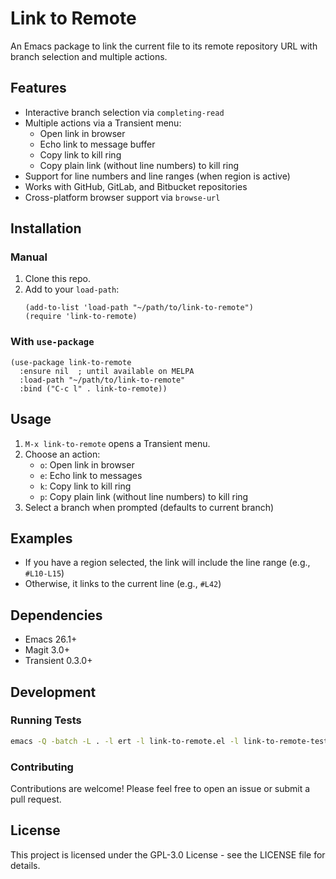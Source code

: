 # Link to Remote

An Emacs package to link the current file to its remote repository URL with branch selection and multiple actions.

## Features

- Interactive branch selection via `completing-read`
- Multiple actions via a Transient menu:
  - Open link in browser
  - Echo link to message buffer
  - Copy link to kill ring
  - Copy plain link (without line numbers) to kill ring
- Support for line numbers and line ranges (when region is active)
- Works with GitHub, GitLab, and Bitbucket repositories
- Cross-platform browser support via `browse-url`

## Installation

### Manual

1. Clone this repo.
2. Add to your `load-path`:
   ```emacs-lisp
   (add-to-list 'load-path "~/path/to/link-to-remote")
   (require 'link-to-remote)
   ```

### With `use-package`

```emacs-lisp
(use-package link-to-remote
  :ensure nil  ; until available on MELPA
  :load-path "~/path/to/link-to-remote"
  :bind ("C-c l" . link-to-remote))
```

## Usage

1. `M-x link-to-remote` opens a Transient menu.
2. Choose an action:
   - `o`: Open link in browser
   - `e`: Echo link to messages
   - `k`: Copy link to kill ring
   - `p`: Copy plain link (without line numbers) to kill ring
3. Select a branch when prompted (defaults to current branch)

## Examples

- If you have a region selected, the link will include the line range (e.g., `#L10-L15`)
- Otherwise, it links to the current line (e.g., `#L42`)

## Dependencies

- Emacs 26.1+
- Magit 3.0+
- Transient 0.3.0+

## Development

### Running Tests

```sh
emacs -Q -batch -L . -l ert -l link-to-remote.el -l link-to-remote-test.el -f ert-run-tests-batch-and-exit
```

### Contributing

Contributions are welcome! Please feel free to open an issue or submit a pull request.

## License

This project is licensed under the GPL-3.0 License - see the LICENSE file for details.